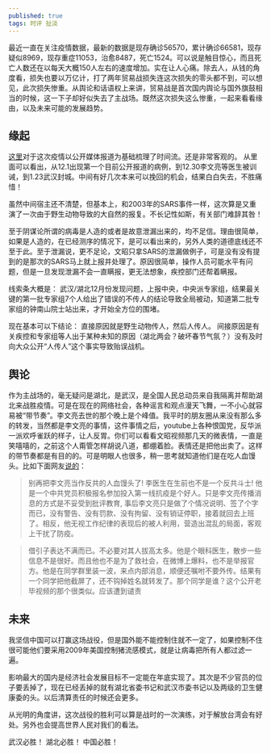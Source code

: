 ```yaml
---
published: true
tags: 时评 扯淡
---
```


最近一直在关注疫情数据，最新的数据是现存确诊56570，累计确诊66581，现存疑似8969，现存重症11053，治愈8487，死亡1524。可以说是触目惊心，而且死亡人数还在以每天大概150人左右的速度增加。实在让人心痛。除去人，从钱的角度看，损失也要以万亿计，打了两年贸易战损失连这次损失的零头都不到，可以想见，此次损失惨重。从舆论和话语权上来讲，贸易战是首次国内舆论与国外旗鼓相当的时候，这一下子却好似失去了主战场。既然这次损失这么惨重，一起来看看缘由，以及未来可能的发展趋势。

## 缘起

[这里](https://github.com/Pratitya/wuhan2020-timeline/blob/master/%E6%97%B6%E9%97%B4%E7%BA%BFTIMELINE.md)对于这次疫情以公开媒体报道为基础梳理了时间流。还是非常客观的。 从里面可以看出，从12.1出现第一个目前公开报道的病例，到12.30李文亮等医生被训诫，到1.23武汉封城。中间有好几次本来可以挽回的机会，结果白白失去，不胜痛惜！

虽然中间宿主还不清楚，但基本上，和2003年的SARS事件一样，这次算是又重演了一次由于野生动物导致的大自然的报复。不长记性如斯，有关部门难辞其咎！

至于阴谋论所谓的病毒是人造的或者是故意泄漏出来的，均不足信。理由很简单，如果是人造的，在已经测序的情况下，是可以看出来的，另外人类的道德底线还不至于此。至于泄漏说，更不足论，文昭只拿SARS的泄漏做例子，可是没有没有提到的是那次的SARS马上就上报并处理了。原因很简单，操作人员可能水平有问题，但是一旦发现泄漏不会一直瞒报，更无法想象，疾控部门还帮着瞒报。

线索条大概是： 武汉/湖北12月份发现问题，上报中央，中央派专家组，结果最关键的第一批专家组7个人给出了错误的不传人的结论导致全局被动，知道第二批专家组的钟南山院士站出来，才开始全方位的围堵。

现在基本可以下结论： 直接原因就是野生动物传人，然后人传人。 间接原因是有关疾控和专家组等人出于某种未知的原因（湖北两会？破坏春节气氛？）没有及时向大众公开“人传人”这个事实导致贻误战机。

## 舆论

作为主战场的，毫无疑问是湖北，是武汉，是全国人民总动员来自我隔离并帮助湖北来战胜疫情。可是在现在的网络社会，各种谣言和观点漫天飞舞，一不小心就容易被“带节奏”。李文亮去世的那个晚上是个峰值。我平时的朋友圈从来没有那么多的转发，当然都是李文亮的事情，这件事情之后，youtube上各种恨国党，反华派一派欢呼雀跃的样子，让人反胃。你们可以看看文昭视频那几天的微表情，一直是笑嘻嘻的，之前这个人甭管怎样胡说八道，都绷着脸。表情还是把他出卖了。这样的带节奏都是有目的的。可是明眼人也很多，稍一思考就知道他们是在吃人血馒头。比如下面网友[说的](https://bbs.51.ca/thread-943314-1-1.html)：

>别再把李文亮当作反共的人血馒头了!  李医生在生前也不是一个反共斗士!  他是一个中共党员积极报名参加投入第一线抗疫是个好人。只是李文亮传播消息的方式是不妥受到批评教育,  事后李文亮只是做了个情况说明、签了个字而已，没有警告、没有罚款、没有拘留、没有销证停职，接着就回去上班了。相反，他无视工作纪律的表现后的被人利用，营造出混乱的局面，客观上干扰了防疫。

>借引子表达不满而已。不必要对其人拔高太多。他是个眼科医生，散步一些信息不是很好。而且他也不是为了救社会，在微博上爆料，也不是举报官方。他是在同学群里装一波，来点内部消息，顺便还嘱咐不要外传。结果有一个同学把他截屏了，还不钩掉姓名就转发了。那个同学是谁？这个公开老毕视频的那个很类似。应该遭到谴责

## 未来

我坚信中国可以打赢这场战役，但是国外能不能控制住就不一定了，如果控制不住很可能他们要采用2009年美国控制猪流感模式，就是让病毒把所有人都过滤一遍。

影响最大的国内是经济社会发展目标不一定能在年底实现了。其次是不少官员的位子要丢掉了，现在已经丢掉的就有湖北省委书记和武汉市委书记以及两级的卫生健康委的头。以后清算责任的时候还会更多。

从光明的角度讲，这次战役的胜利可以算是战时的一次演练，对于解放台湾会有好处。另外也会提高世界人民对我们的看法。

武汉必胜！ 湖北必胜！ 中国必胜！
